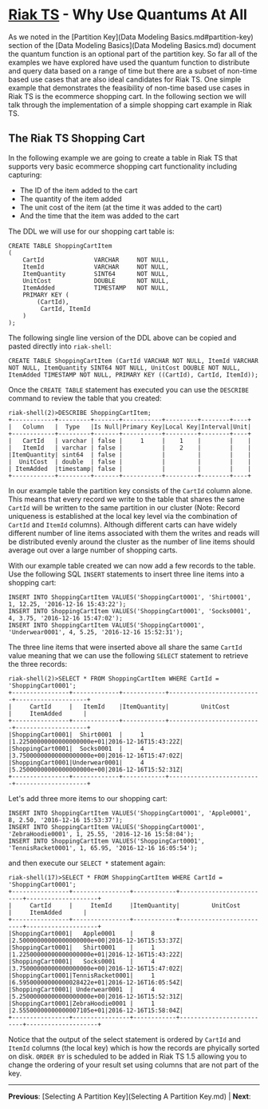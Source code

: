 # [Riak TS](README.md) - Why Use Quantums At All

As we noted in the [Partition Key](Data Modeling Basics.md#partition-key) section of the [Data Modeling Basics](Data Modeling Basics.md) document the quantum function is an optional part of the partition key. So far all of the examples we have explored have used the quantum function to distribute and query data based on a range of time but there are a subset of non-time based use cases that are also ideal candidates for Riak TS. One simple example that demonstrates the feasibility of non-time based use cases in Riak TS is the ecommerce shopping cart. In the following section we will talk through the implementation of a simple shopping cart example in Riak TS.


## The Riak TS Shopping Cart

In the following example we are going to create a table in Riak TS that supports very basic ecommerce shopping cart functionality including capturing:

* The ID of the item added to the cart
* The quantity of the item added
* The unit cost of the item (at the time it was added to the cart)
* And the time that the item was added to the cart

The DDL we will use for our shopping cart table is:

```
CREATE TABLE ShoppingCartItem 
(
	CartId				VARCHAR		NOT NULL,
	ItemId				VARCHAR		NOT NULL,
	ItemQuantity		SINT64		NOT NULL,
	UnitCost			DOUBLE		NOT NULL,
	ItemAdded			TIMESTAMP	NOT NULL,
	PRIMARY KEY (
		(CartId),
		 CartId, ItemId
	)		
);
```

The following single line version of the DDL above can be copied and pasted directly into ``` riak-shell ```:

```
CREATE TABLE ShoppingCartItem (CartId VARCHAR NOT NULL, ItemId VARCHAR NOT NULL, ItemQuantity SINT64 NOT NULL, UnitCost DOUBLE NOT NULL, ItemAdded TIMESTAMP NOT NULL, PRIMARY KEY ((CartId), CartId, ItemId));
```

Once the ``` CREATE TABLE ``` statement has executed you can use the ``` DESCRIBE ``` command to review the table that you created:

```
riak-shell(2)>DESCRIBE ShoppingCartItem;
+------------+---------+-------+-----------+---------+--------+----+
|   Column   |  Type   |Is Null|Primary Key|Local Key|Interval|Unit|
+------------+---------+-------+-----------+---------+--------+----+
|   CartId   | varchar | false |     1     |    1    |        |    |
|   ItemId   | varchar | false |           |    2    |        |    |
|ItemQuantity| sint64  | false |           |         |        |    |
|  UnitCost  | double  | false |           |         |        |    |
| ItemAdded  |timestamp| false |           |         |        |    |
+------------+---------+-------+-----------+---------+--------+----+
```

In our example table the partition key consists of the ``` CartId ``` column alone. This means that every record we write to the table that shares the same ``` CartId ``` will be written to the same partition in our cluster (Note: Record uniqueness is established at the local key level via the combination of ``` CartId ``` and ``` ItemId ``` columns). Although different carts can have widely different number of line items associated with them the writes and reads will be distributed evenly around the cluster as the number of line items should average out over a large number of shopping carts.

With our example table created we can now add a few records to the table. Use the following SQL ``` INSERT ``` statements to insert three line items into a shopping cart:

```
INSERT INTO ShoppingCartItem VALUES('ShoppingCart0001', 'Shirt0001', 1, 12.25, '2016-12-16 15:43:22');
INSERT INTO ShoppingCartItem VALUES('ShoppingCart0001', 'Socks0001', 4, 3.75, '2016-12-16 15:47:02');
INSERT INTO ShoppingCartItem VALUES('ShoppingCart0001', 'Underwear0001', 4, 5.25, '2016-12-16 15:52:31');
```

The three line items that were inserted above all share the same ``` CartId ``` value meaning that we can use the following ``` SELECT ``` statement to retrieve the three records:

```
riak-shell(2)>SELECT * FROM ShoppingCartItem WHERE CartId = 'ShoppingCart0001';
+----------------+-------------+------------+--------------------------+--------------------+
|     CartId     |   ItemId    |ItemQuantity|         UnitCost         |     ItemAdded      |
+----------------+-------------+------------+--------------------------+--------------------+
|ShoppingCart0001|  Shirt0001  |     1      |1.22500000000000000000e+01|2016-12-16T15:43:22Z|
|ShoppingCart0001|  Socks0001  |     4      |3.75000000000000000000e+00|2016-12-16T15:47:02Z|
|ShoppingCart0001|Underwear0001|     4      |5.25000000000000000000e+00|2016-12-16T15:52:31Z|
+----------------+-------------+------------+--------------------------+--------------------+
```

Let's add three more items to our shopping cart:

```
INSERT INTO ShoppingCartItem VALUES('ShoppingCart0001', 'Apple0001', 8, 2.50, '2016-12-16 15:53:37');
INSERT INTO ShoppingCartItem VALUES('ShoppingCart0001', 'ZebraHoodie0001', 1, 25.55, '2016-12-16 15:58:04');
INSERT INTO ShoppingCartItem VALUES('ShoppingCart0001', 'TennisRacket0001', 1, 65.95, '2016-12-16 16:05:54');
```

and then execute our ``` SELECT * ``` statement again:

```
riak-shell(17)>SELECT * FROM ShoppingCartItem WHERE CartId = 'ShoppingCart0001';                                            
+----------------+----------------+------------+--------------------------+--------------------+
|     CartId     |     ItemId     |ItemQuantity|         UnitCost         |     ItemAdded      |
+----------------+----------------+------------+--------------------------+--------------------+
|ShoppingCart0001|   Apple0001    |     8      |2.50000000000000000000e+00|2016-12-16T15:53:37Z|
|ShoppingCart0001|   Shirt0001    |     1      |1.22500000000000000000e+01|2016-12-16T15:43:22Z|
|ShoppingCart0001|   Socks0001    |     4      |3.75000000000000000000e+00|2016-12-16T15:47:02Z|
|ShoppingCart0001|TennisRacket0001|     1      |6.59500000000000028422e+01|2016-12-16T16:05:54Z|
|ShoppingCart0001| Underwear0001  |     4      |5.25000000000000000000e+00|2016-12-16T15:52:31Z|
|ShoppingCart0001|ZebraHoodie0001 |     1      |2.55500000000000007105e+01|2016-12-16T15:58:04Z|
+----------------+----------------+------------+--------------------------+--------------------+
```

Notice that the output of the select statement is ordered by ``` CartId ``` and ``` ItemId ``` columns (the local key) which is how the records are phyically sorted on disk. ``` ORDER BY ``` is scheduled to be added in Riak TS 1.5 allowing you to change the ordering of your result set using columns that are not part of the key.


---

 **Previous**: [Selecting A Partition Key](Selecting A Partition Key.md) | **Next**: